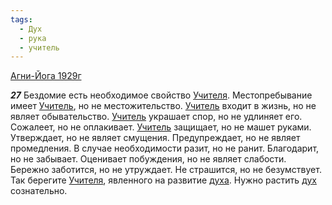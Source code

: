 ```yaml
---
tags:
  - Дух
  - рука
  - учитель
---
```


[Агни-Йога 1929г](/agni/1929)

___27___
Бездомие есть необходимое свойство [Учителя](/tag/#учитель). Местопребывание имеет [Учитель](/tag/#учитель), но не местожительство. [Учитель](/tag/#учитель) входит в жизнь, но не являет обывательство. [Учитель](/tag/#учитель) украшает спор, но не удлиняет его. Сожалеет, но не оплакивает. [Учитель](/tag/#учитель) защищает, но не машет руками. Утверждает, но не являет смущения. Предупреждает, но не являет промедления. В случае необходимости разит, но не ранит. Благодарит, но не забывает. Оценивает побуждения, но не являет слабости. Бережно заботится, но не утруждает. Не страшится, но не безумствует. Так берегите [Учителя](/tag/#учитель), явленного на развитие [духа](/tag/#Дух). Нужно растить [дух](/tag/#Дух) сознательно.
